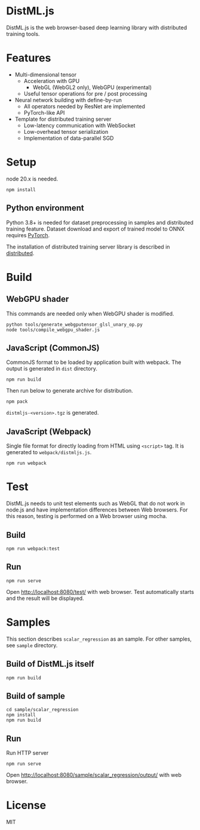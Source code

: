 # DistML.js

DistML.js is the web browser-based deep learning library with distributed training tools.

# Features

- Multi-dimensional tensor
  - Acceleration with GPU
    - WebGL (WebGL2 only), WebGPU (experimental)
  - Useful tensor operations for pre / post processing
- Neural network building with define-by-run
  - All operators needed by ResNet are implemented
  - PyTorch-like API
- Template for distributed training server
  - Low-latency communication with WebSocket
  - Low-overhead tensor serialization
  - Implementation of data-parallel SGD

# Setup

node 20.x is needed.

```
npm install
```

## Python environment

Python 3.8+ is needed for dataset preprocessing in samples and distributed training feature. Dataset download and export of trained model to ONNX requires [PyTorch](https://pytorch.org/).

The installation of distributed training server library is described in [distributed](./distributed/).

# Build

## WebGPU shader

This commands are needed only when WebGPU shader is modified.

```
python tools/generate_webgputensor_glsl_unary_op.py
node tools/compile_webgpu_shader.js
```

## JavaScript (CommonJS)

CommonJS format to be loaded by application built with webpack. The output is generated in `dist` directory.

```
npm run build
```

Then run below to generate archive for distribution.

```
npm pack
```

`distmljs-<version>.tgz` is generated.

## JavaScript (Webpack)

Single file format for directly loading from HTML using `<script>` tag. It is generated to `webpack/distmljs.js`.

```
npm run webpack
```

# Test

DistML.js needs to unit test elements such as WebGL that do not work in node.js and have implementation differences between Web browsers.
For this reason, testing is performed on a Web browser using mocha.

## Build

```
npm run webpack:test
```

## Run

```
npm run serve
```

Open [http://localhost:8080/test/](http://localhost:8080/test/) with web browser. Test automatically starts and the result will be displayed.

# Samples

This section describes `scalar_regression` as an sample. For other samples, see `sample` directory.

## Build of DistML.js itself

```
npm run build
```

## Build of sample

```
cd sample/scalar_regression
npm install
npm run build
```

## Run

Run HTTP server

```
npm run serve
```

Open [http://localhost:8080/sample/scalar_regression/output/](http://localhost:8080/sample/scalar_regression/output/) with web browser.

# License

MIT
